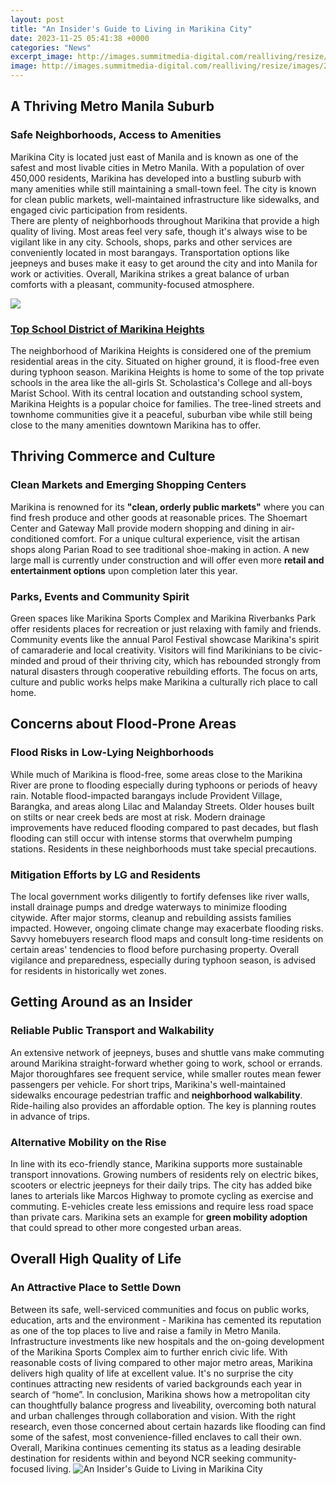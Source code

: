 ```yaml
---
layout: post
title: "An Insider's Guide to Living in Marikina City"
date: 2023-11-25 05:41:38 +0000
categories: "News"
excerpt_image: http://images.summitmedia-digital.com/realliving/resize/images/2017/07/07/MARIKINA-WIDE.webp
image: http://images.summitmedia-digital.com/realliving/resize/images/2017/07/07/MARIKINA-WIDE.webp
---
```


## A Thriving Metro Manila Suburb
### **Safe Neighborhoods, Access to Amenities** 
Marikina City is located just east of Manila and is known as one of the safest and most livable cities in Metro Manila. With a population of over 450,000 residents, Marikina has developed into a bustling suburb with many amenities while still maintaining a small-town feel. The city is known for clean public markets, well-maintained infrastructure like sidewalks, and engaged civic participation from residents.  
There are plenty of neighborhoods throughout Marikina that provide a high quality of living. Most areas feel very safe, though it's always wise to be vigilant like in any city. Schools, shops, parks and other services are conveniently located in most barangays. Transportation options like jeepneys and buses make it easy to get around the city and into Manila for work or activities. Overall, Marikina strikes a great balance of urban comforts with a pleasant, community-focused atmosphere.

![](https://www.discoverthephilippines.com/wp-content/uploads/2022/11/article-cover-photo-guide-marikina-city.jpg)
### [Top School District of Marikina Heights](https://store.fi.io.vn/frogs-cute-baby-baby-elephant-zebra-frog-bath-full-pretty-flowers-6-1)
The neighborhood of Marikina Heights is considered one of the premium residential areas in the city. Situated on higher ground, it is flood-free even during typhoon season. Marikina Heights is home to some of the top private schools in the area like the all-girls St. Scholastica's College and all-boys Marist School. With its central location and outstanding school system, Marikina Heights is a popular choice for families. The tree-lined streets and townhome communities give it a peaceful, suburban vibe while still being close to the many amenities downtown Marikina has to offer. 
## Thriving Commerce and Culture
### **Clean Markets and Emerging Shopping Centers**
Marikina is renowned for its **"clean, orderly public markets"** where you can find fresh produce and other goods at reasonable prices. The Shoemart Center and Gateway Mall provide modern shopping and dining in air-conditioned comfort. For a unique cultural experience, visit the artisan shops along Parian Road to see traditional shoe-making in action. A new large mall is currently under construction and will offer even more **retail and entertainment options** upon completion later this year.
### **Parks, Events and Community Spirit**
Green spaces like Marikina Sports Complex and Marikina Riverbanks Park offer residents places for recreation or just relaxing with family and friends. Community events like the annual Parol Festival showcase Marikina's spirit of camaraderie and local creativity. Visitors will find Marikinians to be civic-minded and proud of their thriving city, which has rebounded strongly from natural disasters through cooperative rebuilding efforts. The focus on arts, culture and public works helps make Marikina a culturally rich place to call home.
## Concerns about Flood-Prone Areas  
### **Flood Risks in Low-Lying Neighborhoods**
While much of Marikina is flood-free, some areas close to the Marikina River are prone to flooding especially during typhoons or periods of heavy rain. Notable flood-impacted barangays include Provident Village, Barangka, and areas along Lilac and Malanday Streets. Older houses built on stilts or near creek beds are most at risk. Modern drainage improvements have reduced flooding compared to past decades, but flash flooding can still occur with intense storms that overwhelm pumping stations. Residents in these neighborhoods must take special precautions.
### **Mitigation Efforts by LG and Residents** 
The local government works diligently to fortify defenses like river walls, install drainage pumps and dredge waterways to minimize flooding citywide. After major storms, cleanup and rebuilding assists families impacted. However, ongoing climate change may exacerbate flooding risks. Savvy homebuyers research flood maps and consult long-time residents on certain areas' tendencies to flood before purchasing property. Overall vigilance and preparedness, especially during typhoon season, is advised for residents in historically wet zones.
## Getting Around as an Insider
### **Reliable Public Transport and Walkability** 
An extensive network of jeepneys, buses and shuttle vans make commuting around Marikina straight-forward whether going to work, school or errands. Major thoroughfares see frequent service, while smaller routes mean fewer passengers per vehicle. For short trips, Marikina's well-maintained sidewalks encourage pedestrian traffic and **neighborhood walkability**. Ride-hailing also provides an affordable option. The key is planning routes in advance of trips. 
### **Alternative Mobility on the Rise**  
In line with its eco-friendly stance, Marikina supports more sustainable transport innovations. Growing numbers of residents rely on electric bikes, scooters or electric jeepneys for their daily trips. The city has added bike lanes to arterials like Marcos Highway to promote cycling as exercise and commuting. E-vehicles create less emissions and require less road space than private cars. Marikina sets an example for **green mobility adoption** that could spread to other more congested urban areas.
## Overall High Quality of Life
### **An Attractive Place to Settle Down**
Between its safe, well-serviced communities and focus on public works, education, arts and the environment - Marikina has cemented its reputation as one of the top places to live and raise a family in Metro Manila. Infrastructure investments like new hospitals and the on-going development of the Marikina Sports Complex aim to further enrich civic life. With reasonable costs of living compared to other major metro areas, Marikina delivers high quality of life at excellent value. It's no surprise the city continues attracting new residents of varied backgrounds each year in search of “home”.
In conclusion, Marikina shows how a metropolitan city can thoughtfully balance progress and liveability, overcoming both natural and urban challenges through collaboration and vision. With the right research, even those concerned about certain hazards like flooding can find some of the safest, most convenience-filled enclaves to call their own. Overall, Marikina continues cementing its status as a leading desirable destination for residents within and beyond NCR seeking community-focused living.
![An Insider's Guide to Living in Marikina City](http://images.summitmedia-digital.com/realliving/resize/images/2017/07/07/MARIKINA-WIDE.webp)